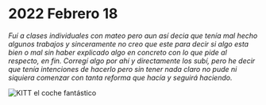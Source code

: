 # 2022 Febrero 18

*Fuí a clases individuales con mateo pero aun así decia que tenía mal hecho algunos trabajos y sinceramente no creo que este para decir si algo esta bien o mal sin haber explicado algo en concreto con lo que pide al respecto, en fin. Corregí algo por ahí y directamente los subí, pero he decir que tenía intenciones de hacerlo pero sin tener nada claro no pude ni siquiera comenzar con tanta reforma que hacía y seguirá haciendo.*

![KITT el coche fantástico](images/KITT.gif)